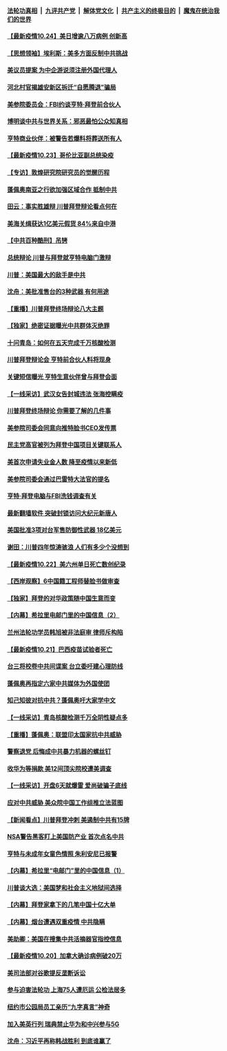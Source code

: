 ####  [法轮功真相](../../../../basic/blob/master/README.md?t=10241602) &nbsp;|&nbsp; [九评共产党](../../../../9ping.md/blob/master/README.md?t=10241602) &nbsp;|&nbsp; [解体党文化](../../../../jtdwh.md/blob/master/README.md?t=10241602)  &nbsp;|&nbsp; [共产主义的终极目的](../../../../gczydzjmd.md/blob/master/README.md?t=10241602) &nbsp;|&nbsp; [魔鬼在统治我们的世界](../../../../mgztzwmdsj.md/blob/master/README.md?t=10241602) 

#### [【最新疫情10.24】美日增逾八万病例 创新高](../pages/nf4514/n12498329.md?t=10241602) 

#### [【思想领袖】埃利斯：美多方面反制中共挑战](../pages/nf4514/n12445922.md?t=10241602) 

#### [美议员提案 为中企游说须注册外国代理人](../pages/nf4514/n12498034.md?t=10241602) 

#### [河北村官揭雄安新区拆迁“自愿腾退”骗局](../pages/nf4514/n12494947.md?t=10241602) 

#### [美参院委员会：FBI约谈亨特‧拜登前合伙人](../pages/nf4514/n12497554.md?t=10241602) 

#### [博明谈中共与世界关系：邪恶最怕公众知真相](../pages/nf4514/n12497540.md?t=10241602) 

#### [亨特商业伙伴：被警告若爆料将葬送所有人](../pages/nf4514/n12497416.md?t=10241602) 

#### [【最新疫情10.23】哥伦比亚副总统染疫](../pages/nf4514/n12495030.md?t=10241602) 

#### [【专访】敦煌研究院研究员的觉醒历程](../pages/nf4514/n12496954.md?t=10241602) 

#### [蓬佩奥南亚之行欲加强区域合作 抵制中共](../pages/nf4514/n12496846.md?t=10241602) 

#### [田云：事实胜雄辩 川普拜登辩论看点何在](../pages/nf4514/n12496110.md?t=10241602) 

#### [美海关缉获达1亿美元假货 84%来自中港](../pages/nf4514/n12495384.md?t=10241602) 

#### [【中共百种酷刑】吊铐](../pages/nf4514/n12495099.md?t=10241602) 

#### [总统辩论 川普与拜登就亨特电脑门激辩](../pages/nf4514/n12495403.md?t=10241602) 

#### [川普：美国最大的敌手是中共](../pages/nf4514/n12495501.md?t=10241602) 

#### [沈舟：美批准售台的3种武器 有何用途](../pages/nf4514/n12494938.md?t=10241602) 

#### [【重播】川普拜登终场辩论八大主题](../pages/nf4514/n12476064.md?t=10241602) 

#### [【独家】绝密证据曝光中共群体灭绝罪](../pages/nf4514/n12476368.md?t=10241602) 

#### [十问青岛：如何在五天完成千万核酸检测](../pages/nf4514/n12495101.md?t=10241602) 

#### [川普拜登辩论会 亨特前合伙人料将现身](../pages/nf4514/n12495297.md?t=10241602) 

#### [关键短信曝光 亨特生意伙伴曾与拜登会面](../pages/nf4514/n12495043.md?t=10241602) 

#### [【一线采访】武汉女告封城违法 张海控瞒疫](../pages/nf4514/n12495048.md?t=10241602) 

#### [川普拜登终场辩论 你需要了解的几件事](../pages/nf4514/n12494694.md?t=10241602) 

#### [美参院司委会同意向推特脸书CEO发传票](../pages/nf4514/n12494730.md?t=10241602) 

#### [民主党高官被列为拜登中国项目关键联系人](../pages/nf4514/n12494728.md?t=10241602) 

#### [美首次申请失业金人数 降至疫情以来新低](../pages/nf4514/n12494345.md?t=10241602) 

#### [美参院司委会通过巴雷特大法官的提名](../pages/nf4514/n12494569.md?t=10241602) 

#### [亨特·拜登电脑与FBI洗钱调查有关](../pages/nf4514/n12494316.md?t=10241602) 

#### [最新翻墙软件 突破封锁访问大纪元新唐人](../pages/nf4514/n11971400.md?t=10241602) 

#### [美国批准3项对台军售防御性武器 18亿美元](../pages/nf4514/n12493768.md?t=10241602) 

#### [谢田：川普四年惊涛骇浪 人们有多少个没想到](../pages/nf4514/n12493621.md?t=10241602) 

#### [【最新疫情10.22】美六州单日死亡数创纪录](../pages/nf4514/n12492788.md?t=10241602) 

#### [【西岸观察】6中国籍工程师替脸书做审查](../pages/nf4514/n12492909.md?t=10241602) 

#### [【独家】拜登的对华政策随中国生意而变](../pages/nf4514/n12492345.md?t=10241602) 

#### [【内幕】希拉里电邮门里的中国信息（2）](../pages/nf4514/n12492355.md?t=10241602) 

#### [兰州法轮功学员韩旭被非法庭审 律师斥构陷](../pages/nf4514/n12489159.md?t=10241602) 

#### [【最新疫情10.21】巴西疫苗试验者死亡](../pages/nf4514/n12489936.md?t=10241602) 

#### [台三将校卷中共间谍案 台立委吁建心理防线](../pages/nf4514/n12491595.md?t=10241602) 

#### [蓬佩奥再指定六家中共媒体为外国使团](../pages/nf4514/n12492031.md?t=10241602) 

#### [知己知彼对抗中共？蓬佩奥吁大家学中文](../pages/nf4514/n12491901.md?t=10241602) 

#### [【一线采访】青岛核酸检测千万全阴性疑点多](../pages/nf4514/n12491591.md?t=10241602) 

#### [【重播】蓬佩奥：联盟印太国家抗中共威胁](../pages/nf4514/n12491664.md?t=10241602) 

#### [警察退党 后悔成中共暴力机器的螺丝钉](../pages/nf4514/n12484487.md?t=10241602) 

#### [收华为等捐款 美12间顶尖院校遭美调查](../pages/nf4514/n12491165.md?t=10241602) 

#### [【一线采访】开盘6天就爆雷 爱尚破骗子底线](../pages/nf4514/n12490614.md?t=10241602) 

#### [应对中共威胁 美众院中国工作组推立法蓝图](../pages/nf4514/n12490849.md?t=10241602) 

#### [【新闻看点】川普拜登冲刺 美遏制中共有15牌](../pages/nf4514/n12489978.md?t=10241602) 

#### [NSA警告黑客盯上美国防产业 首次点名中共](../pages/nf4514/n12489650.md?t=10241602) 

#### [亨特与未成年女童色情照 朱利安尼已报警](../pages/nf4514/n12490151.md?t=10241602) 

#### [【内幕】希拉里“电邮门”里的中国信息（1）](../pages/nf4514/n12489911.md?t=10241602) 

#### [川普谈大选：美国梦和社会主义地狱间选择](../pages/nf4514/n12489876.md?t=10241602) 

#### [【内幕】拜登家拿下的几笔中国十亿大单](../pages/nf4514/n12487902.md?t=10241602) 

#### [【内幕】烟台遭遇双重疫情 中共隐瞒](../pages/nf4514/n12479828.md?t=10241602) 

#### [美助卿：美国在搜集中共活摘器官指控信息](../pages/nf4514/n12489638.md?t=10241602) 

#### [【最新疫情10.20】加拿大确诊病例破20万](../pages/nf4514/n12487702.md?t=10241602) 

#### [美司法部对谷歌提反垄断诉讼](../pages/nf4514/n12489091.md?t=10241602) 

#### [参与迫害法轮功 上海75人遭厄运 公检法居多](../pages/nf4514/n12488598.md?t=10241602) 

#### [纽约市公园局员工亲历“九字真言”神奇](../pages/nf4514/n12488108.md?t=10241602) 

#### [加入美英行列 瑞典禁止华为和中兴参与5G](../pages/nf4514/n12488805.md?t=10241602) 

#### [沈舟：习近平再称韩战胜利 到底谁赢了](../pages/nf4514/n12487611.md?t=10241602) 

